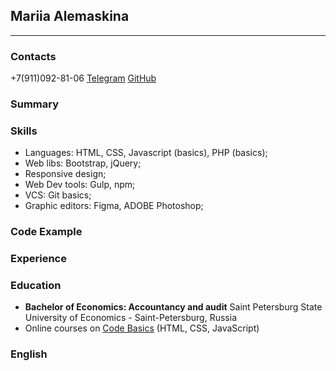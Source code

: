## Mariia Alemaskina
---

### Contacts

+7(911)092-81-06
[](maria131621@yandex.ru)
[Telegram](https://t.me/Maria131621)
[GitHub](https://github.com/Maria-Lem)

### Summary

### Skills

* Languages: HTML, CSS, Javascript (basics), PHP (basics);
* Web libs: Bootstrap, jQuery;
* Responsive design;
* Web Dev tools: Gulp, npm;
* VCS: Git basics;
* Graphic editors: Figma, ADOBE Photoshop;

### Code Example

### Experience

### Education

* __Bachelor of Economics: Accountancy and audit__  Saint Petersburg State University of Economics - Saint-Petersburg, Russia
* Online courses on [Code Basics](code-basics.com) (HTML, CSS, JavaScript)

### English